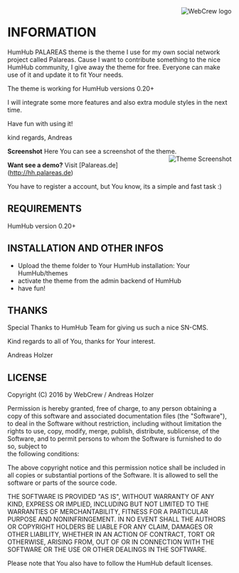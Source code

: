 <a href="http://web-crew.org/">
    <img src="http://web-crew.org/img/logo-header.png" alt="WebCrew logo"
         title="HumHub PALAREAS Theme copyright 2016 by WebCrew/Andreas Holzer" align="right" />
</a>

# INFORMATION

HumHub PALAREAS theme is the theme I use for my own social network project called Palareas. 
Cause I want to contribute something to the nice HumHub community, I give away the theme for free.
Everyone can make use of it and update it to fit Your needs.

The theme is working for HumHub versions 0.20+

I will integrate some more features and also extra module styles in the next time.

Have fun with using it!

kind regards, Andreas

**Screenshot**
Here You can see a screenshot of the theme.
<a href="http://hh.palareas.de/">
    <img src="http://hh.palareas.de/themes/Palareas/palareas_theme.jpg" alt="Theme Screenshot"
         title="HumHub PALAREAS Theme" align="right" />
</a>

**Want see a demo?** 
Visit [Palareas.de]  (http://hh.palareas.de)

You have to register a account, but You know, its a simple and fast task :)

## REQUIREMENTS

HumHub version 0.20+

## INSTALLATION AND OTHER INFOS

- Upload the theme folder to Your HumHub installation: Your HumHub/themes
- activate the theme from the admin backend of HumHub
- have fun!


## THANKS

Special Thanks to HumHub Team for giving us such a nice SN-CMS. 

Kind regards to all of You, thanks for Your interest.

Andreas Holzer


## LICENSE

Copyright (C) 2016 by WebCrew / Andreas Holzer

Permission is hereby granted, free of charge, to any person obtaining a copy 
of this software and associated documentation files (the "Software"), to deal 
in the Software without restriction, including without limitation the rights 
to use, copy, modify, merge, publish, distribute, sublicense, of the Software, 
and to permit persons to whom the Software is furnished to do so, subject to  
the following conditions:

The above copyright notice and this permission notice shall be included in
all copies or substantial portions of the Software. It is allowed to sell 
the software or parts of the source code.

THE SOFTWARE IS PROVIDED "AS IS", WITHOUT WARRANTY OF ANY KIND, EXPRESS OR
IMPLIED, INCLUDING BUT NOT LIMITED TO THE WARRANTIES OF MERCHANTABILITY,
FITNESS FOR A PARTICULAR PURPOSE AND NONINFRINGEMENT. IN NO EVENT SHALL THE
AUTHORS OR COPYRIGHT HOLDERS BE LIABLE FOR ANY CLAIM, DAMAGES OR OTHER
LIABILITY, WHETHER IN AN ACTION OF CONTRACT, TORT OR OTHERWISE, ARISING FROM,
OUT OF OR IN CONNECTION WITH THE SOFTWARE OR THE USE OR OTHER DEALINGS IN
THE SOFTWARE.

Please note that You also have to follow the HumHub default licenses.
